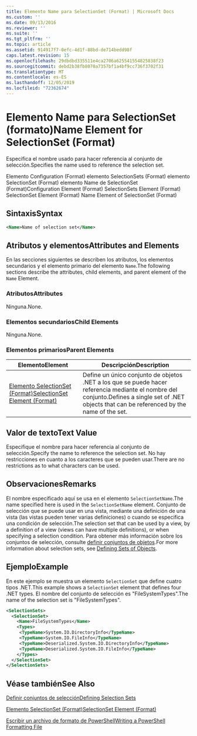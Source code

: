 ```yaml
---
title: Elemento Name para SelectionSet (Format) | Microsoft Docs
ms.custom: ''
ms.date: 09/13/2016
ms.reviewer: ''
ms.suite: ''
ms.tgt_pltfrm: ''
ms.topic: article
ms.assetid: 914917f7-0efc-4d1f-88bd-de714bedd98f
caps.latest.revision: 15
ms.openlocfilehash: 29dbdbd335511e4ca2706a625541554825838f23
ms.sourcegitcommit: debd2b38fb8070a7357bf1a4bf9cc736f3702f31
ms.translationtype: MT
ms.contentlocale: es-ES
ms.lasthandoff: 12/05/2019
ms.locfileid: "72362674"
---
```

# <a name="name-element-for-selectionset-format"></a><span data-ttu-id="8d3c4-102">Elemento Name para SelectionSet (formato)</span><span class="sxs-lookup"><span data-stu-id="8d3c4-102">Name Element for SelectionSet (Format)</span></span>

<span data-ttu-id="8d3c4-103">Especifica el nombre usado para hacer referencia al conjunto de selección.</span><span class="sxs-lookup"><span data-stu-id="8d3c4-103">Specifies the name used to reference the selection set.</span></span>

<span data-ttu-id="8d3c4-104">Elemento Configuration (Format) elemento SelectionSets (Format) elemento SelectionSet (Format) elemento Name de SelectionSet (Format)</span><span class="sxs-lookup"><span data-stu-id="8d3c4-104">Configuration Element (Format) SelectionSets Element (Format) SelectionSet Element (Format) Name Element of SelectionSet (Format)</span></span>

## <a name="syntax"></a><span data-ttu-id="8d3c4-105">Sintaxis</span><span class="sxs-lookup"><span data-stu-id="8d3c4-105">Syntax</span></span>

```xml
<Name>Name of selection set</Name>
```

## <a name="attributes-and-elements"></a><span data-ttu-id="8d3c4-106">Atributos y elementos</span><span class="sxs-lookup"><span data-stu-id="8d3c4-106">Attributes and Elements</span></span>

<span data-ttu-id="8d3c4-107">En las secciones siguientes se describen los atributos, los elementos secundarios y el elemento primario del elemento `Name`.</span><span class="sxs-lookup"><span data-stu-id="8d3c4-107">The following sections describe the attributes, child elements, and parent element of the `Name` Element.</span></span>

### <a name="attributes"></a><span data-ttu-id="8d3c4-108">Atributos</span><span class="sxs-lookup"><span data-stu-id="8d3c4-108">Attributes</span></span>

<span data-ttu-id="8d3c4-109">Ninguna.</span><span class="sxs-lookup"><span data-stu-id="8d3c4-109">None.</span></span>

### <a name="child-elements"></a><span data-ttu-id="8d3c4-110">Elementos secundarios</span><span class="sxs-lookup"><span data-stu-id="8d3c4-110">Child Elements</span></span>

<span data-ttu-id="8d3c4-111">Ninguna.</span><span class="sxs-lookup"><span data-stu-id="8d3c4-111">None.</span></span>

### <a name="parent-elements"></a><span data-ttu-id="8d3c4-112">Elementos primarios</span><span class="sxs-lookup"><span data-stu-id="8d3c4-112">Parent Elements</span></span>

|<span data-ttu-id="8d3c4-113">Elemento</span><span class="sxs-lookup"><span data-stu-id="8d3c4-113">Element</span></span>|<span data-ttu-id="8d3c4-114">Descripción</span><span class="sxs-lookup"><span data-stu-id="8d3c4-114">Description</span></span>|
|-------------|-----------------|
|[<span data-ttu-id="8d3c4-115">Elemento SelectionSet (Format)</span><span class="sxs-lookup"><span data-stu-id="8d3c4-115">SelectionSet Element (Format)</span></span>](./selectionset-element-format.md)|<span data-ttu-id="8d3c4-116">Define un único conjunto de objetos .NET a los que se puede hacer referencia mediante el nombre del conjunto.</span><span class="sxs-lookup"><span data-stu-id="8d3c4-116">Defines a single set of .NET objects that can be referenced by the name of the set.</span></span>|

## <a name="text-value"></a><span data-ttu-id="8d3c4-117">Valor de texto</span><span class="sxs-lookup"><span data-stu-id="8d3c4-117">Text Value</span></span>

<span data-ttu-id="8d3c4-118">Especifique el nombre para hacer referencia al conjunto de selección.</span><span class="sxs-lookup"><span data-stu-id="8d3c4-118">Specify the name to reference the selection set.</span></span> <span data-ttu-id="8d3c4-119">No hay restricciones en cuanto a los caracteres que se pueden usar.</span><span class="sxs-lookup"><span data-stu-id="8d3c4-119">There are no restrictions as to what characters can be used.</span></span>

## <a name="remarks"></a><span data-ttu-id="8d3c4-120">Observaciones</span><span class="sxs-lookup"><span data-stu-id="8d3c4-120">Remarks</span></span>

<span data-ttu-id="8d3c4-121">El nombre especificado aquí se usa en el elemento `SelectionSetName`.</span><span class="sxs-lookup"><span data-stu-id="8d3c4-121">The name specified here is used in the `SelectionSetName` element.</span></span> <span data-ttu-id="8d3c4-122">Conjunto de selección que se puede usar en una vista, mediante una definición de una vista (las vistas pueden tener varias definiciones) o cuando se especifica una condición de selección.</span><span class="sxs-lookup"><span data-stu-id="8d3c4-122">The selection set that can be used by a view, by a definition of a view (views can have multiple definitions), or when specifying a selection condition.</span></span> <span data-ttu-id="8d3c4-123">Para obtener más información sobre los conjuntos de selección, consulte [definir conjuntos de objetos](./defining-selection-sets.md).</span><span class="sxs-lookup"><span data-stu-id="8d3c4-123">For more information about selection sets, see [Defining Sets of Objects](./defining-selection-sets.md).</span></span>

## <a name="example"></a><span data-ttu-id="8d3c4-124">Ejemplo</span><span class="sxs-lookup"><span data-stu-id="8d3c4-124">Example</span></span>

<span data-ttu-id="8d3c4-125">En este ejemplo se muestra un elemento `SelectionSet` que define cuatro tipos .NET.</span><span class="sxs-lookup"><span data-stu-id="8d3c4-125">This example shows a `SelectionSet` element that defines four .NET types.</span></span> <span data-ttu-id="8d3c4-126">El nombre del conjunto de selección es "FileSystemTypes".</span><span class="sxs-lookup"><span data-stu-id="8d3c4-126">The name of the selection set is "FileSystemTypes".</span></span>

```xml
<SelectionSets>
  <SelectionSet>
    <Name>FileSystemTypes</Name>
    <Types>
     <TypeName>System.IO.DirectoryInfo</TypeName>
     <TypeName>System.IO.FileInfo</TypeName>
     <TypeName>Deserialized.System.IO.DirectoryInfo</TypeName>
     <TypeName>Deserialized.System.IO.FileInfo</TypeName>
    </Types>
  </SelectionSet>
</SelectionSets>
```

## <a name="see-also"></a><span data-ttu-id="8d3c4-127">Véase también</span><span class="sxs-lookup"><span data-stu-id="8d3c4-127">See Also</span></span>

[<span data-ttu-id="8d3c4-128">Definir conjuntos de selección</span><span class="sxs-lookup"><span data-stu-id="8d3c4-128">Defining Selection Sets</span></span>](./defining-selection-sets.md)

[<span data-ttu-id="8d3c4-129">Elemento SelectionSet (Format)</span><span class="sxs-lookup"><span data-stu-id="8d3c4-129">SelectionSet Element (Format)</span></span>](./selectionset-element-format.md)

[<span data-ttu-id="8d3c4-130">Escribir un archivo de formato de PowerShell</span><span class="sxs-lookup"><span data-stu-id="8d3c4-130">Writing a PowerShell Formatting File</span></span>](./writing-a-powershell-formatting-file.md)
